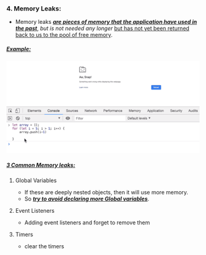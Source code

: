 ### 4. Memory Leaks:

- Memory leaks <ins>**_are pieces of memory that the application have used in the past_**</ins>, _but is not needed any longer_ <ins>but has not yet been returned back to us to the pool of free memory</ins>.

##### <ins>Example:</ins>

![alt text](/js/JS_Advanced_Concepts/images_used/compressed_Images/Memory_Leaks.png)

##### <ins> 3 Common Memory leaks:</ins>

1. Global Variables

   - If these are deeply nested objects, then it will use more memory.
   - So <ins>**_try to avoid declaring more Global variables_**</ins>.
     <br/>

2. Event Listeners

   - Adding event listeners and forget to remove them
     <br/>

3. Timers

   - clear the timers
